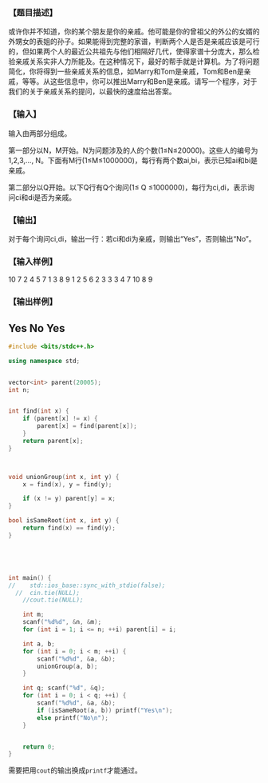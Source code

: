 ### 【题目描述】

或许你并不知道，你的某个朋友是你的亲戚。他可能是你的曾祖父的外公的女婿的外甥女的表姐的孙子。如果能得到完整的家谱，判断两个人是否是亲戚应该是可行的，但如果两个人的最近公共祖先与他们相隔好几代，使得家谱十分庞大，那么检验亲戚关系实非人力所能及。在这种情况下，最好的帮手就是计算机。为了将问题简化，你将得到一些亲戚关系的信息，如Marry和Tom是亲戚，Tom和Ben是亲戚，等等。从这些信息中，你可以推出Marry和Ben是亲戚。请写一个程序，对于我们的关于亲戚关系的提问，以最快的速度给出答案。

### 【输入】

输入由两部分组成。

第一部分以N，M开始。N为问题涉及的人的个数(1≤N≤20000)。这些人的编号为1,2,3,…, N。下面有M行(1≤M≤1000000)，每行有两个数ai,bi，表示已知ai和bi是亲戚。

第二部分以Q开始。以下Q行有Q个询问(1≤ Q ≤1000000)，每行为ci,di，表示询问ci和di是否为亲戚。

### 【输出】

对于每个询问ci,di，输出一行：若ci和di为亲戚，则输出“Yes”，否则输出“No”。

### 【输入样例】

10 7
2 4
5 7
1 3
8 9
1 2
5 6
2 3
3
3 4
7 10
8 9

### 【输出样例】

Yes
No
Yes
-----
```c++
#include <bits/stdc++.h>

using namespace std;


vector<int> parent(20005);
int n;


int find(int x) {
	if (parent[x] != x) {
		parent[x] = find(parent[x]);
	}
	return parent[x];
}



void unionGroup(int x, int y) {
	x = find(x), y = find(y);

	if (x != y) parent[y] = x;
}

bool isSameRoot(int x, int y) {
	return find(x) == find(y);
}





int main() {
//    std::ios_base::sync_with_stdio(false);
  //  cin.tie(NULL);
    //cout.tie(NULL);

    int m;
    scanf("%d%d", &n, &m);
    for (int i = 1; i <= n; ++i) parent[i] = i;

    int a, b;
    for (int i = 0; i < m; ++i) {
		scanf("%d%d", &a, &b);
    	unionGroup(a, b);
    }

    int q; scanf("%d", &q);
    for (int i = 0; i < q; ++i) {
		scanf("%d%d", &a, &b);
    	if (isSameRoot(a, b)) printf("Yes\n");
    	else printf("No\n");
    }


    return 0;
}

```
需要把用`cout`的输出换成`printf`才能通过。